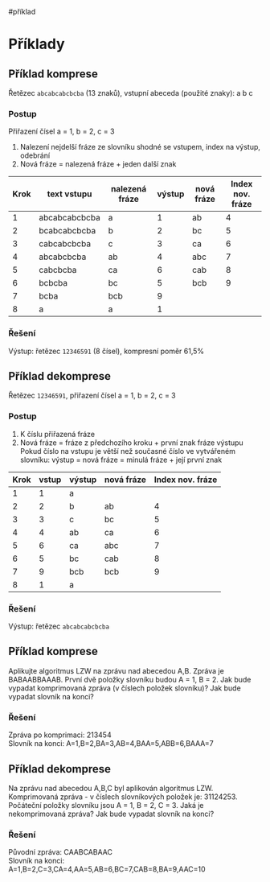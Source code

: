 #příklad 
# Příklady

## Příklad komprese
Řetězec `abcabcabcbcba` (13 znaků), vstupní abeceda (použité znaky): a b c

### Postup
Přiřazení čísel a = 1, b = 2, c = 3
1. Nalezení nejdelší fráze ze slovníku shodné se vstupem, index na výstup, odebrání
2. Nová fráze = nalezená fráze + jeden další znak

| Krok | text vstupu | nalezená fráze | výstup | nová fráze | Index nov. fráze | 
|---|---|---|---|---|---|
|1 | abcabcabcbcba| a | 1 | ab | 4 |
| 2 | bcabcabcbcba| b | 2 | bc | 5 |
| 3 | cabcabcbcba | c | 3 | ca | 6 |
|4|abcabcbcba|ab|4|abc|7 |
|5|cabcbcba|ca|6|cab|8 |
|6|bcbcba|bc|5|bcb|9 |
|7 |bcba|bcb|9|
|8|a|a|1|
### Řešení
Výstup: řetězec `12346591` (8 čísel), kompresní poměr 61,5%

## Příklad dekomprese
Řetězec `12346591`, přiřazení čísel a = 1, b = 2, c = 3

### Postup
1. K číslu přiřazená fráze
2. Nová fráze = fráze z předchozího kroku + první znak fráze výstupu
Pokud číslo na vstupu je větší než současné číslo ve vytvářeném slovníku: výstup = nová fráze = minulá fráze + její první znak

| Krok | vstup | výstup | nová fráze | Index nov. fráze |
|---|---|---|---|---|
|1|1|a|
|2|2|b|ab|4|
|3|3|c|bc|5|
|4|4|ab|ca|6|
|5|6|ca|abc|7|
|6|5|bc|cab|8|
|7|9|bcb|bcb|9|
|8|1|a|
### Řešení
Výstup: řetězec `abcabcabcbcba`

## Příklad komprese

Aplikujte algoritmus LZW na zprávu nad abecedou A,B. Zpráva je BABAABBAAAB. První dvě položky slovníku budou A = 1, B = 2. Jak bude vypadat komprimovaná zpráva (v číslech položek slovníku)? Jak bude vypadat slovník na konci?

### Řešení

Zpráva po komprimaci: 213454   
Slovník na konci: A=1,B=2,BA=3,AB=4,BAA=5,ABB=6,BAAA=7

## Příklad dekomprese

Na zprávu nad abecedou A,B,C byl aplikován algoritmus LZW. Komprimovaná zpráva - v číslech slovníkových položek je: 31124253. Počáteční položky slovníku jsou A = 1, B = 2, C = 3. Jaká je nekomprimovaná zpráva? Jak bude vypadat slovník na konci?

### Řešení

Původní zpráva: CAABCABAAC  
Slovník na konci: A=1,B=2,C=3,CA=4,AA=5,AB=6,BC=7,CAB=8,BA=9,AAC=10